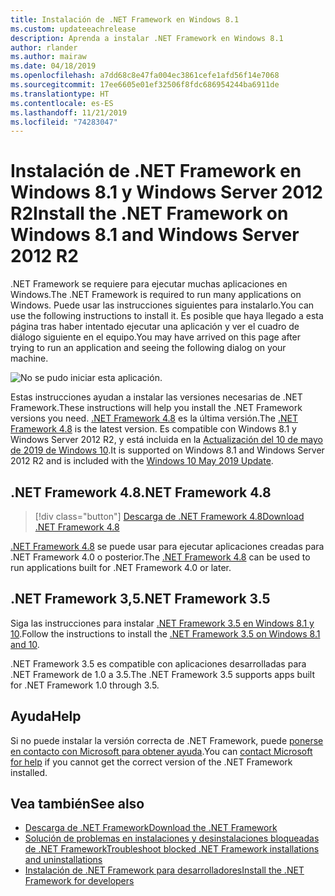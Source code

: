 ```yaml
---
title: Instalación de .NET Framework en Windows 8.1
ms.custom: updateeachrelease
description: Aprenda a instalar .NET Framework en Windows 8.1
author: rlander
ms.author: mairaw
ms.date: 04/18/2019
ms.openlocfilehash: a7dd68c8e47fa004ec3861cefe1afd56f14e7068
ms.sourcegitcommit: 17ee6605e01ef32506f8fdc686954244ba6911de
ms.translationtype: HT
ms.contentlocale: es-ES
ms.lasthandoff: 11/21/2019
ms.locfileid: "74283047"
---
```

# <a name="install-the-net-framework-on-windows-81-and-windows-server-2012-r2"></a><span data-ttu-id="265e2-103">Instalación de .NET Framework en Windows 8.1 y Windows Server 2012 R2</span><span class="sxs-lookup"><span data-stu-id="265e2-103">Install the .NET Framework on Windows 8.1 and Windows Server 2012 R2</span></span>

<span data-ttu-id="265e2-104">.NET Framework se requiere para ejecutar muchas aplicaciones en Windows.</span><span class="sxs-lookup"><span data-stu-id="265e2-104">The .NET Framework is required to run many applications on Windows.</span></span> <span data-ttu-id="265e2-105">Puede usar las instrucciones siguientes para instalarlo.</span><span class="sxs-lookup"><span data-stu-id="265e2-105">You can use the following instructions to install it.</span></span> <span data-ttu-id="265e2-106">Es posible que haya llegado a esta página tras haber intentado ejecutar una aplicación y ver el cuadro de diálogo siguiente en el equipo.</span><span class="sxs-lookup"><span data-stu-id="265e2-106">You may have arrived on this page after trying to run an application and seeing the following dialog on your machine.</span></span>

![No se pudo iniciar esta aplicación.](./media/this-application-could-not-be-started.png)

<span data-ttu-id="265e2-108">Estas instrucciones ayudan a instalar las versiones necesarias de .NET Framework.</span><span class="sxs-lookup"><span data-stu-id="265e2-108">These instructions will help you install the .NET Framework versions you need.</span></span> <span data-ttu-id="265e2-109">[.NET Framework 4.8](https://github.com/Microsoft/dotnet/tree/master/releases/net48) es la última versión.</span><span class="sxs-lookup"><span data-stu-id="265e2-109">The [.NET Framework 4.8](https://github.com/Microsoft/dotnet/tree/master/releases/net48) is the latest version.</span></span> <span data-ttu-id="265e2-110">Es compatible con Windows 8.1 y Windows Server 2012 R2, y está incluida en la [Actualización del 10 de mayo de 2019 de Windows 10](https://support.microsoft.com/help/4028685/windows-10-get-the-update).</span><span class="sxs-lookup"><span data-stu-id="265e2-110">It is supported on Windows 8.1 and Windows Server 2012 R2 and is included with the [Windows 10 May 2019 Update](https://support.microsoft.com/help/4028685/windows-10-get-the-update).</span></span>

## <a name="net-framework-48"></a><span data-ttu-id="265e2-111">.NET Framework 4.8</span><span class="sxs-lookup"><span data-stu-id="265e2-111">.NET Framework 4.8</span></span>

> [!div class="button"]
> [<span data-ttu-id="265e2-112">Descarga de .NET Framework 4.8</span><span class="sxs-lookup"><span data-stu-id="265e2-112">Download .NET Framework 4.8</span></span>](https://dotnet.microsoft.com/download/dotnet-framework/net48)

<span data-ttu-id="265e2-113">[.NET Framework 4.8](https://github.com/Microsoft/dotnet/tree/master/releases/net48) se puede usar para ejecutar aplicaciones creadas para .NET Framework 4.0 o posterior.</span><span class="sxs-lookup"><span data-stu-id="265e2-113">The [.NET Framework 4.8](https://github.com/Microsoft/dotnet/tree/master/releases/net48) can be used to run applications built for .NET Framework 4.0 or later.</span></span>

## <a name="net-framework-35"></a><span data-ttu-id="265e2-114">.NET Framework 3,5</span><span class="sxs-lookup"><span data-stu-id="265e2-114">.NET Framework 3.5</span></span>

<span data-ttu-id="265e2-115">Siga las instrucciones para instalar [.NET Framework 3.5 en Windows 8.1 y 10](dotnet-35-windows-10.md).</span><span class="sxs-lookup"><span data-stu-id="265e2-115">Follow the instructions to install the [.NET Framework 3.5 on Windows 8.1 and 10](dotnet-35-windows-10.md).</span></span>

<span data-ttu-id="265e2-116">.NET Framework 3.5 es compatible con aplicaciones desarrolladas para .NET Framework de 1.0 a 3.5.</span><span class="sxs-lookup"><span data-stu-id="265e2-116">The .NET Framework 3.5 supports apps built for .NET Framework 1.0 through 3.5.</span></span>

## <a name="help"></a><span data-ttu-id="265e2-117">Ayuda</span><span class="sxs-lookup"><span data-stu-id="265e2-117">Help</span></span>

<span data-ttu-id="265e2-118">Si no puede instalar la versión correcta de .NET Framework, puede [ponerse en contacto con Microsoft para obtener ayuda](mailto:dotnet-install-help@service.microsoft.com?subject=Install-Help).</span><span class="sxs-lookup"><span data-stu-id="265e2-118">You can [contact Microsoft for help](mailto:dotnet-install-help@service.microsoft.com?subject=Install-Help) if you cannot get the correct version of the .NET Framework installed.</span></span>

## <a name="see-also"></a><span data-ttu-id="265e2-119">Vea también</span><span class="sxs-lookup"><span data-stu-id="265e2-119">See also</span></span>

- [<span data-ttu-id="265e2-120">Descarga de .NET Framework</span><span class="sxs-lookup"><span data-stu-id="265e2-120">Download the .NET Framework</span></span>](https://dotnet.microsoft.com/download)
- [<span data-ttu-id="265e2-121">Solución de problemas en instalaciones y desinstalaciones bloqueadas de .NET Framework</span><span class="sxs-lookup"><span data-stu-id="265e2-121">Troubleshoot blocked .NET Framework installations and uninstallations</span></span>](troubleshoot-blocked-installations-and-uninstallations.md)
- [<span data-ttu-id="265e2-122">Instalación de .NET Framework para desarrolladores</span><span class="sxs-lookup"><span data-stu-id="265e2-122">Install the .NET Framework for developers</span></span>](guide-for-developers.md)
